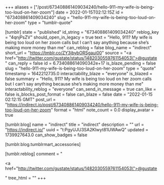 +++
aliases = ["/post/673408861409034240/hello-911-my-wife-is-being-too-loud-on-her-zoom"]
date = 2022-01-15T02:12:15Z
id = "673408861409034240"
slug = "hello-911-my-wife-is-being-too-loud-on-her-zoom"
type = "tumblr-quote"

[tumblr]
state = "published"
id_string = "673408861409034240"
reblog_key = "4qnjPsZV"
should_open_in_legacy = true
text = "Hello, 911? My wife is being too loud on her zoom calls but I can&rsquo;t say anything because she&rsquo;s making more money than me"
can_reblog = false
blog_name = "indirect"
short_url = "https://tmblr.co/ZY3jbybORSgaui00"
source = "<a href=\"http://twitter.com/gustate/status/1482030559761154053\">@gustate</a>"
can_reply = false
id = 6.734088614090342e+17
is_blaze_pending = false
slug = "hello-911-my-wife-is-being-too-loud-on-her-zoom"
type = "quote"
timestamp = 1642212735.0
interactability_blaze = "everyone"
is_blazed = false
summary = "Hello, 911? My wife is being too loud on her zoom calls but I can’t say anything because she’s making more money than me"
interactability_reblog = "everyone"
can_send_in_message = true
can_like = false
is_blocks_post_format = false
can_blaze = false
date = "2022-01-15 02:12:15 GMT"
post_url = "https://indirect.io/post/673408861409034240/hello-911-my-wife-is-being-too-loud-on-her-zoom"
format = "html"
note_count = 0.0
display_avatar = true

[tumblr.blog]
name = "indirect"
title = "indirect"
description = ""
url = "https://indirect.io/"
uuid = "t:PgyUJU3SA2Klwyt81UWAwQ"
updated = 1739927643.0
can_show_badges = false

[tumblr.blog.tumblrmart_accessories]

[tumblr.reblog]
comment = "<p><a href=\"http://twitter.com/gustate/status/1482030559761154053\">@gustate</a></p>"
tree_html = ""
+++
